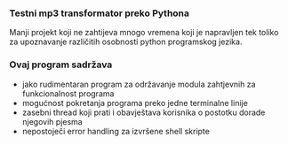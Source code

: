 ### Testni mp3 transformator preko Pythona

Manji projekt koji ne zahtijeva mnogo vremena koji je napravljen tek toliko za upoznavanje različitih osobnosti python programskog jezika.

### Ovaj program sadržava 
* jako rudimentaran program za održavanje modula zahtjevnih za funkcionalnost programa
* mogućnost pokretanja programa preko jedne terminalne linije 
* zasebni thread koji prati i obavještava korisnika o postotku dorade njegovih pjesma 
* nepostoječi error handling za izvršene shell skripte 
